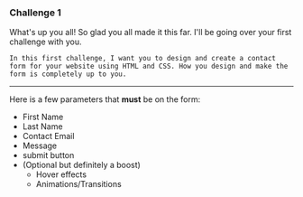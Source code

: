 ### Challenge 1

What's up you all! So glad you all made it this far. I'll be going over your first challenge with you.

`In this first challenge, I want you to design and create a contact form for your website using HTML and CSS. How you design and make the form is completely up to you.`

---

Here is a few parameters that **must** be on the form:

- First Name
- Last Name
- Contact Email
- Message
- submit button
- (Optional but definitely a boost)
  - Hover effects
  - Animations/Transitions
